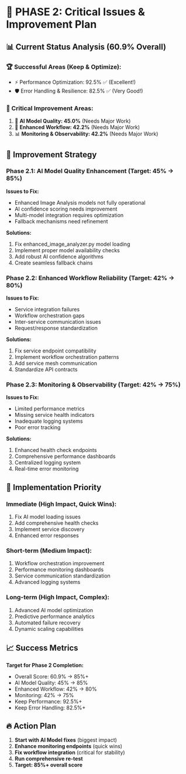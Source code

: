 # 🔧 PHASE 2: Critical Issues & Improvement Plan

## 📊 Current Status Analysis (60.9% Overall)

### 🏆 Successful Areas (Keep & Optimize):
- ⚡ Performance Optimization: 92.5% ✅ (Excellent!)
- 🛡️ Error Handling & Resilience: 82.5% ✅ (Very Good!)

### 🔧 Critical Improvement Areas:
1. 🧠 **AI Model Quality: 45.0%** (Needs Major Work)
2. 🔄 **Enhanced Workflow: 42.2%** (Needs Major Work) 
3. 📊 **Monitoring & Observability: 42.2%** (Needs Major Work)

## 🎯 Improvement Strategy

### Phase 2.1: AI Model Quality Enhancement (Target: 45% → 85%)
**Issues to Fix:**
- Enhanced Image Analysis models not fully operational
- AI confidence scoring needs improvement
- Multi-model integration requires optimization
- Fallback mechanisms need refinement

**Solutions:**
1. Fix enhanced_image_analyzer.py model loading
2. Implement proper model availability checks
3. Add robust AI confidence algorithms
4. Create seamless fallback chains

### Phase 2.2: Enhanced Workflow Reliability (Target: 42% → 80%)
**Issues to Fix:**
- Service integration failures
- Workflow orchestration gaps
- Inter-service communication issues
- Request/response standardization

**Solutions:**
1. Fix service endpoint compatibility
2. Implement workflow orchestration patterns
3. Add service mesh communication
4. Standardize API contracts

### Phase 2.3: Monitoring & Observability (Target: 42% → 75%)
**Issues to Fix:**
- Limited performance metrics
- Missing service health indicators
- Inadequate logging systems
- Poor error tracking

**Solutions:**
1. Enhanced health check endpoints
2. Comprehensive performance dashboards
3. Centralized logging system
4. Real-time error monitoring

## 🚀 Implementation Priority

### Immediate (High Impact, Quick Wins):
1. Fix AI model loading issues
2. Add comprehensive health checks
3. Implement service discovery
4. Enhanced error responses

### Short-term (Medium Impact):
1. Workflow orchestration improvement
2. Performance monitoring dashboards
3. Service communication standardization
4. Advanced logging systems

### Long-term (High Impact, Complex):
1. Advanced AI model optimization
2. Predictive performance analytics
3. Automated failure recovery
4. Dynamic scaling capabilities

## 📈 Success Metrics

**Target for Phase 2 Completion:**
- Overall Score: 60.9% → 85%+
- AI Model Quality: 45% → 85%
- Enhanced Workflow: 42% → 80%
- Monitoring: 42% → 75%
- Keep Performance: 92.5%+ 
- Keep Error Handling: 82.5%+

## 🔥 Action Plan

1. **Start with AI Model fixes** (biggest impact)
2. **Enhance monitoring endpoints** (quick wins)  
3. **Fix workflow integration** (critical for stability)
4. **Run comprehensive re-test**
5. **Target: 85%+ overall score**

